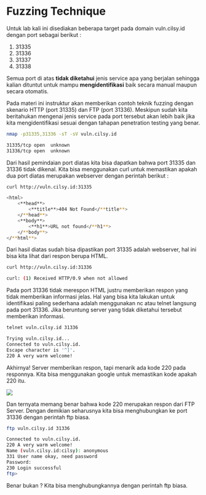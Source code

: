 # Fuzzing Technique

Untuk lab kali ini disediakan beberapa target pada domain vuln.cilsy.id dengan port sebagai berikut :

1. 31335
2. 31336
3. 31337
4. 31338

Semua port di atas **tidak diketahui** jenis service apa yang berjalan sehingga kalian dituntut untuk mampu **mengidentifikasi** baik secara manual maupun secara otomatis.

Pada materi ini instruktur akan memberikan contoh teknik fuzzing dengan skenario HTTP (port 31335) dan FTP (port 31336). Meskipun sudah kita beritahukan mengenai jenis service pada port tersebut akan lebih baik jika kita mengidentifikasi sesuai dengan tahapan penetration testing yang benar.

```bash
nmap -p31335,31336 -sT -sV vuln.cilsy.id

31335/tcp open  unknown
31336/tcp open  unknown
```

Dari hasil pemindaian port diatas kita bisa dapatkan bahwa port 31335 dan 31336 tidak dikenal. Kita bisa menggunakan curl untuk memastikan apakah dua port diatas merupakan webserver dengan perintah berikut :

```bash
curl http://vuln.cilsy.id:31335

<html>
	<**head**>
		<**title**>404 Not Found</**title**>
	</**head**>
	<**body**>
		<**h1**>URL not found</**h1**>
	</**body**>
</**html**>
```

Dari hasil diatas sudah bisa dipastikan port 31335 adalah webserver, hal ini bisa kita lihat dari respon berupa HTML.

```bash
curl http://vuln.cilsy.id:31336

curl: (1) Received HTTP/0.9 when not allowed
```

Pada port 31336 tidak merespon HTML justru memberikan respon yang tidak memberikan informasi jelas. Hal yang bisa kita lakukan untuk identifikasi paling sederhana adalah menggunakan nc atau telnet langsung pada port 31336. Jika beruntung server yang tidak diketahui tersebut memberikan informasi.

```bash
telnet vuln.cilsy.id 31336

Trying vuln.cilsy.id...
Connected to vuln.cilsy.id.
Escape character is '^]'.
220 A very warm welcome!
```

Akhirnya! Server memberikan respon, tapi menarik ada kode 220 pada responnya. Kita bisa menggunakan google untuk memastikan kode apakah 220 itu.

![](https://lh5.googleusercontent.com/TuL3FwQkzEvCnHOROHoA9ZO9qnHXENVymRr1GXZPfsTzkfEIkIsBSgiDCghoB1Mc-61MdGKdiT5ec7MKzepiSs7z316Tuc8qfI7X4nuPrt7I8FAdPOd0-mOAKDw7unIClFLeRPiy78G0niBJHuVJGq7mURc)

Dan ternyata memang benar bahwa kode 220 merupakan respon dari FTP Server. Dengan demikian seharusnya kita bisa menghubungkan ke port 31336 dengan perintah ftp biasa.

```bash
ftp vuln.cilsy.id 31336

Connected to vuln.cilsy.id.
220 A very warm welcome!
Name (vuln.cilsy.id:cilsy): anonymous
331 User name okay, need password
Password:
230 Login successful
ftp>
```

Benar bukan ? Kita bisa menghubungkannya dengan perintah ftp biasa.